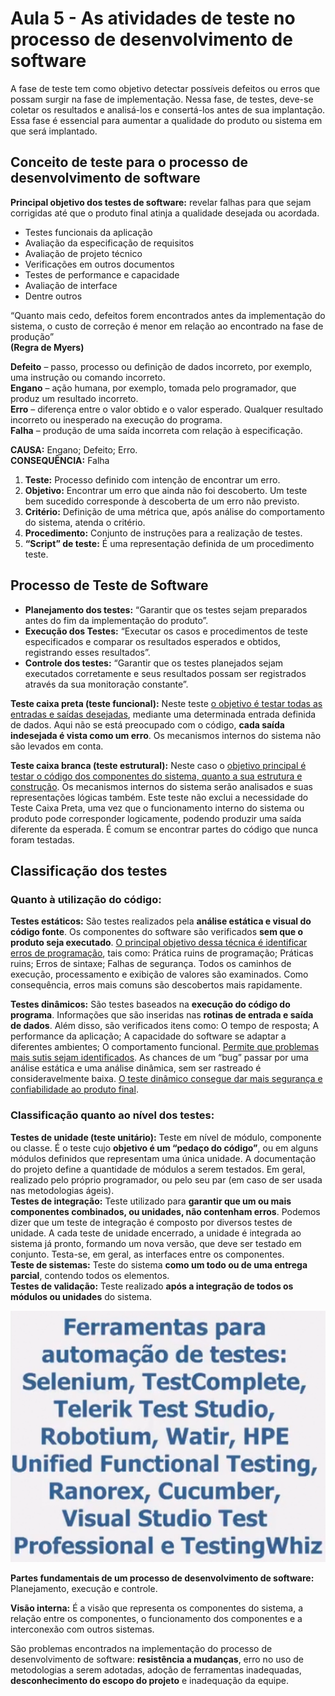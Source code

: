 # Aula 5 - As atividades de teste no processo de desenvolvimento de software

A fase de teste tem como objetivo detectar possíveis defeitos ou erros que possam surgir na fase de implementação. Nessa fase, de testes, deve-se coletar os resultados e analisá-los e consertá-los antes de sua implantação.
Essa fase é essencial para aumentar a qualidade do produto ou sistema em que será implantado.

## Conceito de teste para o processo de desenvolvimento de software

**Principal objetivo dos testes de software:** revelar falhas para que sejam corrigidas até que o produto final atinja a qualidade desejada ou acordada.

- Testes funcionais da aplicação
- Avaliação da especificação de requisitos
- Avaliação de projeto técnico
- Verificações em outros documentos
- Testes de performance e capacidade
- Avaliação de interface
- Dentre outros

“Quanto mais cedo, defeitos forem encontrados antes da implementação do sistema, o custo de correção é menor em relação ao encontrado na fase de produção”  
**(Regra de Myers)**

**Defeito** – passo, processo ou definição de dados incorreto, por exemplo, uma instrução ou comando incorreto.  
**Engano** – ação humana, por exemplo, tomada pelo programador, que produz um resultado incorreto.  
**Erro** – diferença entre o valor obtido e o valor esperado. Qualquer resultado incorreto ou inesperado na execução do programa.  
**Falha** – produção de uma saída incorreta com relação à especificação.

**CAUSA:** Engano; Defeito; Erro.  
**CONSEQUÊNCIA:** Falha

1.  **Teste:** Processo definido com intenção de encontrar um erro.
1.  **Objetivo:** Encontrar um erro que ainda não foi descoberto. Um teste bem sucedido corresponde à descoberta de um erro não previsto.
1.  **Critério:** Definição de uma métrica que, após análise do comportamento do sistema, atenda o critério.
1.  **Procedimento:** Conjunto de instruções para a realização de testes.
1.  **“Script” de teste:** É uma representação definida de um procedimento teste.

## Processo de Teste de Software

- **Planejamento dos testes:** “Garantir que os testes sejam preparados antes do fim da implementação do produto”.
- **Execução dos Testes:** “Executar os casos e procedimentos de teste especificados e comparar os resultados esperados e obtidos, registrando esses resultados”.
- **Controle dos testes:** “Garantir que os testes planejados sejam executados corretamente e seus resultados possam ser registrados através da sua monitoração constante”.

**Teste caixa preta (teste funcional):** Neste teste <u>o objetivo é testar todas as entradas e saídas desejadas</u>, mediante uma determinada entrada definida de dados. Aqui não se está preocupado com o código, **cada saída indesejada é vista como um erro**. Os mecanismos internos do sistema não são levados em conta.

**Teste caixa branca (teste estrutural):** Neste caso o <u>objetivo principal é testar o código dos componentes do sistema, quanto a sua estrutura e construção</u>. Os mecanismos internos do sistema serão analisados e suas representações lógicas também. Este teste não exclui a necessidade do Teste Caixa Preta, uma vez que o funcionamento interno do sistema ou produto pode corresponder logicamente, podendo produzir uma saída diferente da esperada. É comum se encontrar partes do código que nunca foram testadas.

## Classificação dos testes

### Quanto à utilização do código:

**Testes estáticos:** São testes realizados pela **análise estática e visual do código fonte**. Os componentes do software são verificados **sem que o produto seja executado**. <u>O principal objetivo dessa técnica é identificar erros de programação</u>, tais como: Prática ruins de programação; Práticas ruins; Erros de sintaxe; Falhas de segurança. Todos os caminhos de execução, processamento e exibição de valores são examinados. Como consequência, erros mais comuns são descobertos mais rapidamente.

**Testes dinâmicos:** São testes baseados na **execução do código do programa**. Informações que são inseridas nas **rotinas de entrada e saída de dados**. Além disso, são verificados itens como: O tempo de resposta; A performance da aplicação; A capacidade do software se adaptar a diferentes ambientes; O comportamento funcional. <u>Permite que problemas mais sutis sejam identificados</u>. As chances de um “bug” passar por uma análise estática e uma análise dinâmica, sem ser rastreado é consideravelmente baixa. <u>O teste dinâmico consegue dar mais segurança e confiabilidade ao produto final</u>.

### Classificação quanto ao nível dos testes:

**Testes de unidade (teste unitário):** Teste em nível de módulo, componente ou classe. É o teste cujo **objetivo é um “pedaço do código”**, ou em alguns módulos definidos que representam uma única unidade. A documentação do projeto define a quantidade de módulos a serem testados. Em geral, realizado pelo próprio programador, ou pelo seu par (em caso de ser usada nas metodologias ágeis).  
**Testes de integração:** Teste utilizado para **garantir que um ou mais componentes combinados, ou unidades, não contenham erros**. Podemos dizer que um teste de integração é composto por diversos testes de unidade. A cada teste de unidade encerrado, a unidade é integrada ao sistema já pronto, formando um nova versão, que deve ser testado em conjunto. Testa-se, em geral, as interfaces entre os componentes.  
**Teste de sistemas:** Teste do sistema **como um todo ou de uma entrega parcial**, contendo todos os elementos.  
**Testes de validação:** Teste realizado **após a integração de todos os módulos ou unidades** do sistema.

![Ferramentas automação teste](/media/processos_dev_software/ferramentas_automacao_testes.png)

**Partes fundamentais de um processo de desenvolvimento de software:** Planejamento, execução e controle.

**Visão interna:** É a visão que representa os componentes do sistema, a relação entre os componentes, o funcionamento dos componentes e a interconexão com outros sistemas.

São problemas encontrados na implementação do processo de desenvolvimento de software:
**resistência a mudanças**, erro no uso de metodologias a serem adotadas, adoção de ferramentas inadequadas, **desconhecimento do escopo do projeto** e inadequação da equipe.
